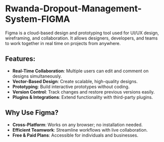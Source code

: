 # Rwanda-Dropout-Management-System-FIGMA
Figma is a cloud-based design and prototyping tool used for UI/UX design, wireframing, and collaboration. It allows designers, developers, and teams to work together in real time on projects from anywhere.

## Features:
- **Real-Time Collaboration**: Multiple users can edit and comment on designs simultaneously.
- **Vector-Based Design**: Create scalable, high-quality designs.
- **Prototyping**: Build interactive prototypes without coding.
- **Version Control**: Track changes and restore previous versions easily.
- **Plugins & Integrations**: Extend functionality with third-party plugins.

## Why Use Figma?
- **Cross-Platform**: Works on any browser; no installation needed.
- **Efficient Teamwork**: Streamline workflows with live collaboration.
- **Free & Paid Plans**: Accessible for individuals and businesses.
 
